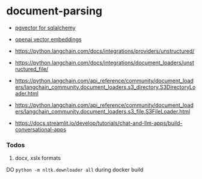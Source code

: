# document-parsing
- [pgvector for sqlalchemy](https://github.com/pgvector/pgvector-python?tab=readme-ov-file#sqlalchemy)
- [openai vector embeddings](https://platform.openai.com/docs/guides/embeddings)
- https://python.langchain.com/docs/integrations/providers/unstructured/
- https://python.langchain.com/docs/integrations/document_loaders/unstructured_file/
- https://python.langchain.com/api_reference/community/document_loaders/langchain_community.document_loaders.s3_directory.S3DirectoryLoader.html
- https://python.langchain.com/api_reference/community/document_loaders/langchain_community.document_loaders.s3_file.S3FileLoader.html

- https://docs.streamlit.io/develop/tutorials/chat-and-llm-apps/build-conversational-apps
### Todos
1. docx, xslx formats 


DO `python -m nltk.downloader all` during docker build